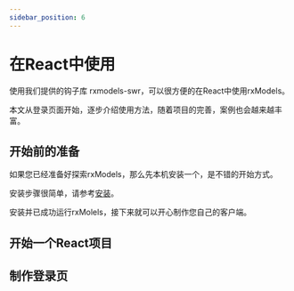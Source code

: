 ```yaml
---
sidebar_position: 6
---
```


# 在React中使用

使用我们提供的钩子库 rxmodels-swr，可以很方便的在React中使用rxModels。

本文从登录页面开始，逐步介绍使用方法，随着项目的完善，案例也会越来越丰富。

## 开始前的准备
如果您已经准备好探索rxModels，那么先本机安装一个，是不错的开始方式。

安装步骤很简单，请参考[安装](install.md)。

安装并已成功运行rxMolels，接下来就可以开心制作您自己的客户端。

## 开始一个React项目

## 制作登录页
